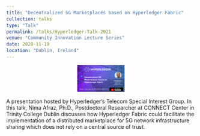 ```yaml
---
title: "Decentralized 5G Marketplaces based on Hyperledger Fabric"
collection: talks
type: "Talk"
permalink: /talks/Hyperledger-Talk-2021
venue: "Community Innovation Lecture Series"
date: 2020-11-19
location: "Dublin, Ireland"
---
```

<!-- [![Industry Talk 2021](https://github.com/nimaafraz/nimaafraz.github.io/blob/e2d3d940aa15f2aa5a2cf48aa14cd79ed8051948/images/IndustryTalk.jpeg)]
 -->
<div align="center">
      <a href="https://youtu.be/BUGVqb_U_jY">
     <img 
      src="../images/talks/Hyperledger-Talk-2020.jpg" 
      alt="Hyperledger Talk" 
      style="width:25%;">
      </a>
    </div>



A presentation hosted by Hyperledger’s Telecom Special Interest Group. In this talk, Nima Afraz, Ph.D., Postdoctoral Researcher at CONNECT Center in Trinity College Dublin discusses how Hyperledger Fabric could facilitate the implementation of a distributed marketplace for 5G network infrastructure sharing which does not rely on a central source of trust.
